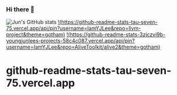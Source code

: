 ### Hi there 👋

![Jun's GitHub stats](https://github-readme-stats-tau-seven-75.vercel.app/api?username=IamYJLee&show_icons=true&theme=gotham)
[!(https://github-readme-stats-tau-seven-75.vercel.app/api/pin?username=IamYJLee&repo=llvm-project&theme=gotham)]()
[!(https://github-readme-stats-3zjczvi9b-youngjunlees-projects-58c4c087.vercel.app/api/pin?username=IamYJLee&repo=AliveToolkit/alive2&theme=gotham)]()
# github-readme-stats-tau-seven-75.vercel.app
